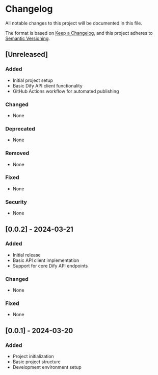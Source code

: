 # Changelog

All notable changes to this project will be documented in this file.

The format is based on [Keep a Changelog](https://keepachangelog.com/en/1.0.0/),
and this project adheres to [Semantic Versioning](https://semver.org/spec/v2.0.0.html).

## [Unreleased]

### Added
- Initial project setup
- Basic Dify API client functionality
- GitHub Actions workflow for automated publishing

### Changed
- None

### Deprecated
- None

### Removed
- None

### Fixed
- None

### Security
- None

## [0.0.2] - 2024-03-21

### Added
- Initial release
- Basic API client implementation
- Support for core Dify API endpoints

### Changed
- None

### Fixed
- None

## [0.0.1] - 2024-03-20

### Added
- Project initialization
- Basic project structure
- Development environment setup 